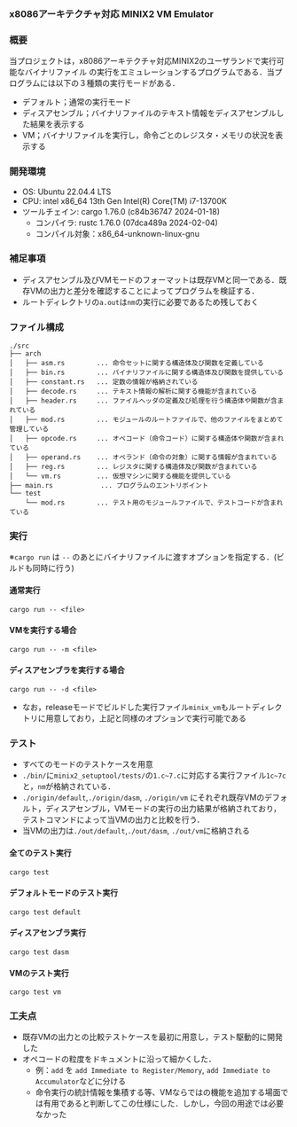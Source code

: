 
### x8086アーキテクチャ対応 MINIX2 VM Emulator

### 概要
当プロジェクトは，x8086アーキテクチャ対応MINIX2のユーザランドで実行可能なバイナリファイル
の実行をエミュレーションするプログラムである．当プログラムには以下の３種類の実行モードがある．
- デフォルト；通常の実行モード
- ディスアセンブル；バイナリファイルのテキスト情報をディスアセンブルした結果を表示する
- VM；バイナリファイルを実行し，命令ごとのレジスタ・メモリの状況を表示する


### 開発環境
- OS: Ubuntu 22.04.4 LTS
- CPU: intel x86_64 13th Gen Intel(R) Core(TM) i7-13700K
- ツールチェイン: cargo 1.76.0 (c84b36747 2024-01-18)
    - コンパイラ: rustc 1.76.0 (07dca489a 2024-02-04)
    - コンパイル対象：x86_64-unknown-linux-gnu

### 補足事項
- ディスアセンブル及びVMモードのフォーマットは既存VMと同一である．既存VMの出力と差分を確認することによってプログラムを検証する．
- ルートディレクトリの`a.out`は`nm`の実行に必要であるため残しておく

### ファイル構成 
```
./src
├── arch
│   ├── asm.rs        ... 命令セットに関する構造体及び関数を定義している
│   ├── bin.rs        ... バイナリファイルに関する構造体及び関数を提供している
│   ├── constant.rs   ... 定数の情報が格納されている
│   ├── decode.rs     ... テキスト情報の解析に関する機能が含まれている
│   ├── header.rs     ... ファイルヘッダの定義及び処理を行う構造体や関数が含まれている
│   ├── mod.rs        ... モジュールのルートファイルで、他のファイルをまとめて管理している
│   ├── opcode.rs     ... オペコード（命令コード）に関する構造体や関数が含まれている
│   ├── operand.rs    ... オペランド（命令の対象）に関する情報が含まれている
│   ├── reg.rs        ... レジスタに関する構造体及び関数が含まれている
│   └── vm.rs         ... 仮想マシンに関する機能を提供している
├── main.rs            ... プログラムのエントリポイント
└── test
    └── mod.rs        ... テスト用のモジュールファイルで、テストコードが含まれている
```

### 実行
※`cargo run` は `--` のあとにバイナリファイルに渡すオプションを指定する．(ビルドも同時に行う)

#### 通常実行
```
cargo run -- <file>
```

#### VMを実行する場合
```
cargo run -- -m <file>
```

#### ディスアセンブラを実行する場合
```
cargo run -- -d <file>
```
- なお，releaseモードでビルドした実行ファイル`minix_vm`もルートディレクトリに用意しており，上記と同様のオプションで実行可能である

### テスト
- すべてのモードのテストケースを用意
- `./bin/`に`minix2_setuptool/tests/`の`1.c~7.c`に対応する実行ファイル`1c~7c`と，`nm`が格納されている．
- `./origin/default`,`./origin/dasm`, `./origin/vm` にそれぞれ既存VMのデフォルト，ディスアセンブル，VMモードの実行の出力結果が格納されており，テストコマンドによって当VMの出力と比較を行う．
- 当VMの出力は`./out/default`,`./out/dasm`, `./out/vm`に格納される

#### 全てのテスト実行
```
cargo test
```

#### デフォルトモードのテスト実行
```
cargo test default
```

#### ディスアセンブラ実行
```
cargo test dasm 
```

#### VMのテスト実行
```
cargo test vm
```

### 工夫点
- 既存VMの出力との比較テストケースを最初に用意し，テスト駆動的に開発した
- オペコードの粒度をドキュメントに沿って細かくした．
    - 例：`add` を `add Immediate to Register/Memory`, `add Immediate to Accumulator`などに分ける
    - 命令実行の統計情報を集積する等、VMならではの機能を追加する場面では有用であると判断してこの仕様にした．しかし，今回の用途では必要なかった

